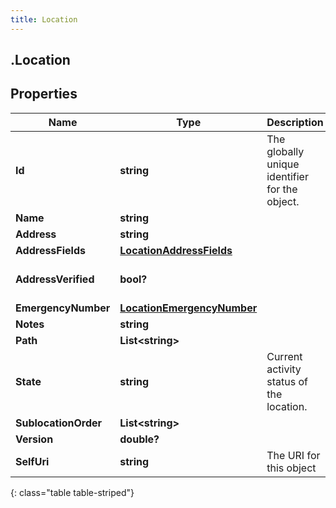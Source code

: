 ```yaml
---
title: Location
---
```

## .Location

## Properties

|Name | Type | Description | Notes|
|------------ | ------------- | ------------- | -------------|
| **Id** | **string** | The globally unique identifier for the object. | [optional] |
| **Name** | **string** |  | [optional] |
| **Address** | **string** |  | [optional] |
| **AddressFields** | [**LocationAddressFields**](LocationAddressFields.html) |  | [optional] |
| **AddressVerified** | **bool?** |  | [optional] [default to false]|
| **EmergencyNumber** | [**LocationEmergencyNumber**](LocationEmergencyNumber.html) |  | [optional] |
| **Notes** | **string** |  | [optional] |
| **Path** | **List&lt;string&gt;** |  | [optional] |
| **State** | **string** | Current activity status of the location. | [optional] |
| **SublocationOrder** | **List&lt;string&gt;** |  | [optional] |
| **Version** | **double?** |  | [optional] |
| **SelfUri** | **string** | The URI for this object | [optional] |
{: class="table table-striped"}


